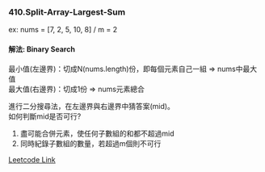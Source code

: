### 410.Split-Array-Largest-Sum

ex: nums = [7, 2, 5, 10, 8] / m = 2

#### 解法: Binary Search
最小值(左邊界)：切成N(nums.length)份，即每個元素自己一組 => nums中最大值   
最大值(右邊界)：切成1份 => nums元素總合      

進行二分搜尋法，在左邊界與右邊界中猜答案(mid)。    
如何判斷mid是否可行?
1. 盡可能合併元素，使任何子數組的和都不超過mid
2. 同時紀錄子數組的數量，若超過m個則不可行

[Leetcode Link](https://leetcode.com/problems/split-array-largest-sum)